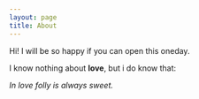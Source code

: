 ```yaml
---
layout: page
title: About
---
```


Hi! I will be so happy if you can open this oneday. 

I know nothing about **love**, but i do know that: 

*In love folly is always sweet.*

